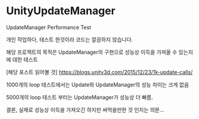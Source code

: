 # UnityUpdateManager
UpdateManager Performance Test

개인 작업하다, 테스트 한것이라 코드는 깔끔하지 않습니다.


해당 프로젝트의 목적은 UpdateManager의 구현으로 성능상 이득을 가져올 수 있는지에 대한 테스트 

[해당 포스트 읽어볼 것]
https://blogs.unity3d.com/2015/12/23/1k-update-calls/


1000개의 loop 테스트에서는 Update와 UpdateManager의 성능 차이는 크게 없음

5000개의 loop 테스트 부터는  UpdateManager가 성능상 더 빠름.


결론, 실제로 성능상 이득을 가져오긴 하지만 써먹을만한 것 인지는 의문...
